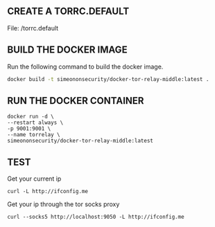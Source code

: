## CREATE A TORRC.DEFAULT
File: /torrc.default

## BUILD THE DOCKER IMAGE
Run the following command to build the docker image.

```bash
docker build -t simeononsecurity/docker-tor-relay-middle:latest .
```

 
## RUN THE DOCKER CONTAINER
```docker
docker run -d \
--restart always \
-p 9001:9001 \
--name torrelay \
simeononsecurity/docker-tor-relay-middle:latest
``` 

## TEST
Get your current ip

```curl -L http://ifconfig.me```

Get your ip through the tor socks proxy

```curl --socks5 http://localhost:9050 -L http://ifconfig.me```

 
